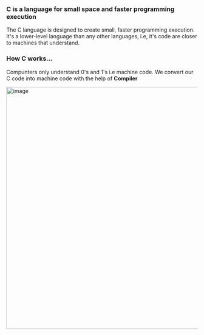 ### C is a language for small space and faster programming execution

The C language is designed to create small, faster programming execution. It's a lower-level language than any other languages, i.e, it's code are closer to machines that understand.

### How C works...

Compunters only understand 0's and 1's i.e machine code. We convert our C code into machine code with the help of **Compiler**

<img width="1722" height="637" alt="image" src="https://github.com/user-attachments/assets/5da9746a-7950-4360-9a05-4dcc48c12005" />

